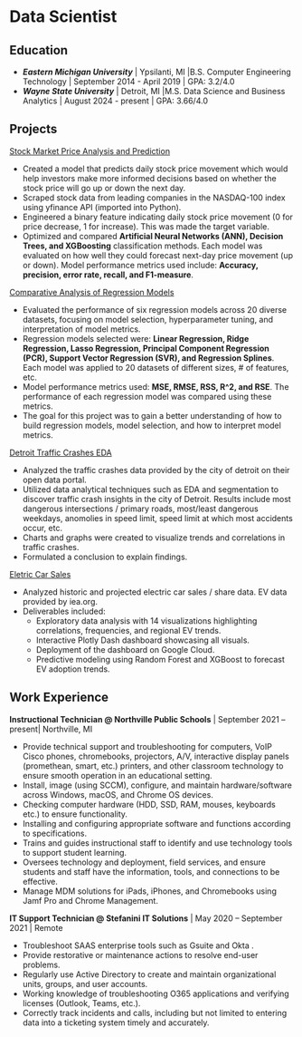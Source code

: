 # Data Scientist 

## Education 
- ***Eastern Michigan University*** | Ypsilanti, MI |B.S. Computer Engineering Technology | September 2014 - April 2019 | GPA: 3.2/4.0
- ***Wayne State University*** | Detroit, MI |M.S. Data Science and Business Analytics | August 2024 - present | GPA: 3.66/4.0


## Projects
[Stock Market Price Analysis and Prediction](https://github.com/eloweDS/stock_market_project/tree/main)
- Created a model that predicts daily stock price movement which would help investors make more informed decisions based on whether the stock price will go up or down the next day.
- Scraped stock data from leading companies in the NASDAQ-100 index using yfinance API (imported into Python).
- Engineered a binary feature indicating daily stock price movement (0 for price decrease, 1 for increase). This was made the target variable. 
- Optimized and compared **Artificial Neural Networks (ANN), Decision Trees, and XGBoosting** classification methods. Each model was evaluated on how well they could forecast next-day price movement (up or down). Model performance metrics used include: **Accuracy, precision, error rate, recall, and F1-measure**.

[Comparative Analysis of Regression Models](https://github.com/eloweDS/regression_models_comparison)
- Evaluated the performance of six regression models across 20 diverse datasets, focusing on model selection, hyperparameter tuning, and interpretation of model metrics.
- Regression models selected were: **Linear Regression, Ridge Regression, Lasso Regression, Principal Component Regression (PCR), Support Vector Regression (SVR), and Regression Splines**. Each model was applied to 20 datasets of different sizes, # of features, etc.
- Model performance metrics used: **MSE, RMSE, RSS, R^2, and RSE**. The performance of each regression model was compared using these metrics.
- The goal for this project was to gain a better understanding of how to build regression models, model selection, and how to interpret model metrics.

[Detroit Traffic Crashes EDA](https://github.com/eloweDS/traffic_crashes)
- Analyzed the traffic crashes data provided by the city of detroit on their open data portal.
- Utilized data analytical techniques such as EDA and segmentation to discover traffic crash insights in the city of Detroit. Results include most dangerous intersections /  primary roads, most/least dangerous weekdays, anomolies in speed limit, speed limit at which most accidents occur, etc.
- Charts and graphs were created to visualize trends and correlations in traffic crashes.
- Formulated a conclusion to explain findings.

[Eletric Car Sales](https://colab.research.google.com/drive/1J-hUXskzVkbqdLEep4FPuIUFziQDLIya)
- Analyzed historic and projected electric car sales / share data. EV data provided by iea.org.
- Deliverables included:
  - Exploratory data analysis with 14 visualizations highlighting correlations, frequencies,        and regional EV trends.
  - Interactive Plotly Dash dashboard showcasing all visuals.
  - Deployment of the dashboard on Google Cloud.
  - Predictive modeling using Random Forest and XGBoost to forecast EV adoption trends.


## Work Experience
**Instructional Technician @ Northville Public Schools** | September 2021 – present| Northville, MI
- Provide technical support and troubleshooting for computers, VoIP Cisco phones, chromebooks, projectors, A/V, interactive display panels (promethean, smart, etc.) printers, and other classroom technology to ensure smooth operation in an educational setting.
- Install, image (using SCCM), configure, and maintain hardware/software across Windows, macOS, and Chrome OS devices.
- Checking computer hardware (HDD, SSD, RAM, mouses, keyboards etc.) to ensure functionality.
- Installing and configuring appropriate software and functions according to specifications.
- Trains and guides instructional staff to identify and use technology tools to support student learning.
- Oversees technology and deployment, field services, and ensure students and staff have the information, tools, and connections to be effective.
- Manage MDM solutions for iPads, iPhones, and Chromebooks using Jamf Pro and Chrome Management.

**IT  Support Technician @ Stefanini IT Solutions** | May 2020 – September 2021 | Remote
- Troubleshoot SAAS enterprise tools such as Gsuite and Okta .
- Provide restorative or maintenance actions to resolve end-user problems.
- Regularly use Active Directory to create and maintain organizational units, groups, and user accounts.
- Working knowledge of troubleshooting O365 applications and verifying licenses (Outlook, Teams, etc.).
- Correctly track incidents and calls, including but not limited to entering data into a ticketing system timely and accurately.

